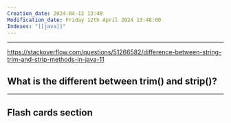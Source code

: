 ```yaml
---
Creation_date: 2024-04-12 13:48
Modification_date: Friday 12th April 2024 13:48:00
Indexes: "[[java]]"
---
```


----

https://stackoverflow.com/questions/51266582/difference-between-string-trim-and-strip-methods-in-java-11

## What is the different between trim() and strip()?




---
## Flash cards section
